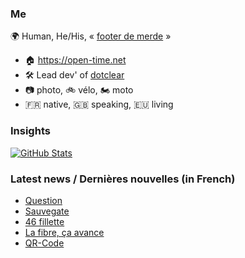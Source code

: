 ### Me

🌍 Human, He/His, « [footer de merde](https://open-time.net/post/2013/07/17/La-veritable-histoire-du-Footer-de-merde-) » 
* 🏠 https://open-time.net 
* 🛠️ Lead dev' of [dotclear](https://git.dotclear.org/dev/dotclear)
* 📷 photo, 🚲 vélo, 🏍️ moto 
* 🇫🇷 native, 🇬🇧 speaking, 🇪🇺 living

### Insights

[![GitHub Stats](https://github-readme-stats-sigma-five.vercel.app/api?username=franck-paul)](https://github.com/franck-paul)

### Latest news / Dernières nouvelles (in French)

<!-- BLOG-POST-LIST:START -->
- [Question](https://open-time.net/post/2024/09/18/Question)
- [Sauvegate](https://open-time.net/post/2024/09/17/Sauvegate)
- [46 fillette](https://open-time.net/post/2024/09/16/46-fillette)
- [La fibre, ça avance](https://open-time.net/post/2024/09/15/La-fibre-ca-avance)
- [QR-Code](https://open-time.net/post/2024/09/14/QR-Code)
<!-- BLOG-POST-LIST:END -->
